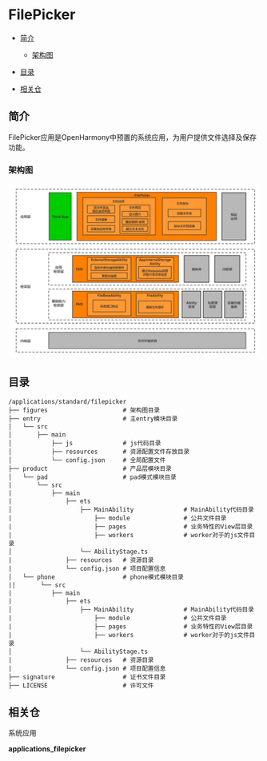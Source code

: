 # FilePicker<a name="ZH-CN_TOPIC_0000001103330836"></a>

-   [简介](#section11660541593)
    -   [架构图](#section125101832114213)

-   [目录](#section161941989596)
-   [相关仓](#section1371113476307)

## 简介<a name="section11660541593"></a>

FilePicker应用是OpenHarmony中预置的系统应用，为用户提供文件选择及保存功能。

### 架构图<a name="section125101832114213"></a>

![](figures\FP_FMS.png)

## 目录<a name="section161941989596"></a>

```
/applications/standard/filepicker
├── figures                     # 架构图目录
├── entry                       # 主entry模块目录
│   └── src
│       ├── main
│           ├── js              # js代码目录
│           ├── resources       # 资源配置文件存放目录
│           └── config.json     # 全局配置文件
├── product                     # 产品层模块目录
│   └── pad                     # pad模式模块目录
|       └── src
|           ├── main
|               ├── ets
│                   ├── MainAbility              # MainAbility代码目录
|                       ├── module               # 公共文件目录
|                       ├── pages                # 业务特性的View层目录
|                       ├── workers              # worker对于的js文件目录
│                   └── AbilityStage.ts
|               ├── resources   # 资源目录
|               └── config.json # 项目配置信息
│   └── phone                   # phone模式模块目录
||       └── src
|           ├── main
|               ├── ets
│                   ├── MainAbility              # MainAbility代码目录
|                       ├── module               # 公共文件目录
|                       ├── pages                # 业务特性的View层目录
|                       ├── workers              # worker对于的js文件目录
│                   └── AbilityStage.ts
|               ├── resources   # 资源目录
|               └── config.json # 项目配置信息
├── signature                   # 证书文件目录
├── LICENSE                     # 许可文件
```

## 相关仓<a name="section1371113476307"></a>

系统应用

**applications_filepicker**


